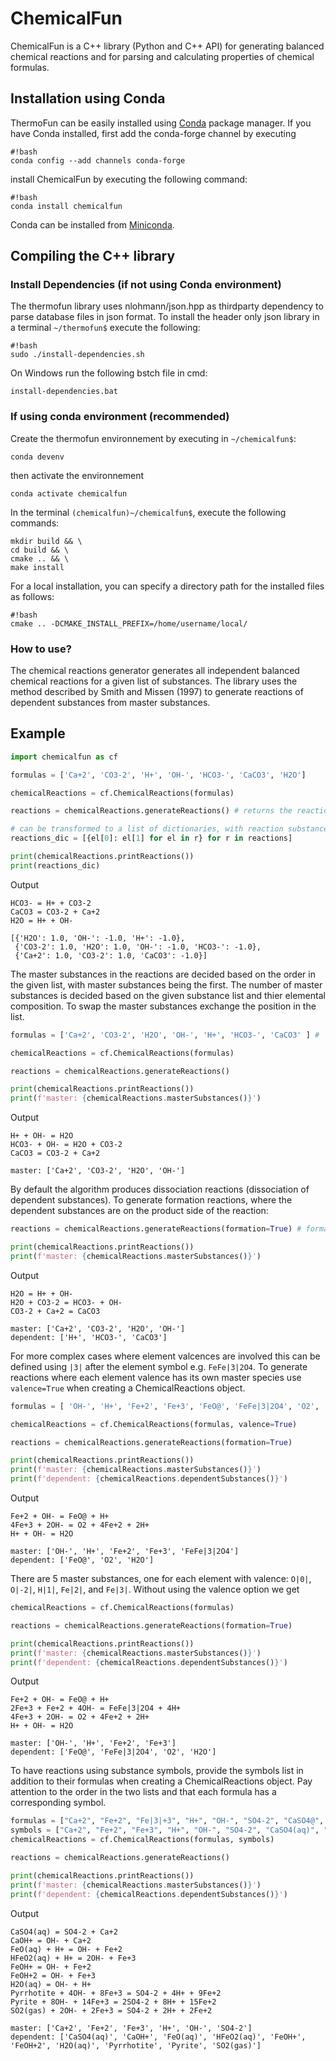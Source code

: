 # ChemicalFun

ChemicalFun is a C++ library (Python and C++ API) for generating balanced chemical reactions and for parsing and calculating properties of chemical formulas.

## Installation using Conda

ThermoFun can be easily installed using [Conda](https://conda.io/docs/) package manager. If you have Conda installed, first add the conda-forge channel by executing 

```
#!bash
conda config --add channels conda-forge
```

install ChemicalFun by executing the following command:

```
#!bash
conda install chemicalfun
```

Conda can be installed from [Miniconda](https://conda.io/miniconda.html).

## Compiling the C++ library

### Install Dependencies (if not using Conda environment)

The thermofun library uses nlohmann/json.hpp as thirdparty dependency to parse database files in json format. To install the header only json library in a terminal ```~/thermofun$``` execute the following: 

```
#!bash
sudo ./install-dependencies.sh
```

On Windows run the following bstch file in cmd:

```
install-dependencies.bat
```

### If using conda environment (recommended)

Create the thermofun environnement by executing in ```~/chemicalfun$```:

```
conda devenv
```

then activate the environnement

```
conda activate chemicalfun
```

In the terminal ```(chemicalfun)~/chemicalfun$```, execute the following commands:

```
mkdir build && \
cd build && \
cmake .. && \
make install
``` 

For a local installation, you can specify a directory path for the installed files as follows:

```
#!bash
cmake .. -DCMAKE_INSTALL_PREFIX=/home/username/local/
```

### How to use?

The chemical reactions generator generates all independent balanced chemical reactions for a given list of substances. The library uses the method described by Smith and Missen (1997) to generate reactions of dependent substances from master substances. 

## Example

```python
import chemicalfun as cf

formulas = ['Ca+2', 'CO3-2', 'H+', 'OH-', 'HCO3-', 'CaCO3', 'H2O']

chemicalReactions = cf.ChemicalReactions(formulas)

reactions = chemicalReactions.generateReactions() # returns the reactions list as a list of tuples ('substance', coefficient)

# can be transformed to a list of dictionaries, with reaction substances as keys and the reaction coefficients as values
reactions_dic = [{el[0]: el[1] for el in r} for r in reactions] 

print(chemicalReactions.printReactions())
print(reactions_dic)
```

Output
```
HCO3- = H+ + CO3-2
CaCO3 = CO3-2 + Ca+2
H2O = H+ + OH-

[{'H2O': 1.0, 'OH-': -1.0, 'H+': -1.0},
 {'CO3-2': 1.0, 'H2O': 1.0, 'OH-': -1.0, 'HCO3-': -1.0},
 {'Ca+2': 1.0, 'CO3-2': 1.0, 'CaCO3': -1.0}]
```

The master substances in the reactions are decided based on the order in the given list, with master substances being the first. The number of master substances is decided based on the given substance list and thier elemental composition. To swap the master substances exchange the position in the list. 

```python
formulas = ['Ca+2', 'CO3-2', 'H2O', 'OH-', 'H+', 'HCO3-', 'CaCO3' ] # 'H2O' and 'OH-' are in front of 'H+' and will be set as master 

chemicalReactions = cf.ChemicalReactions(formulas)

reactions = chemicalReactions.generateReactions() 

print(chemicalReactions.printReactions())
print(f'master: {chemicalReactions.masterSubstances()}')
```

Output
```
H+ + OH- = H2O
HCO3- + OH- = H2O + CO3-2
CaCO3 = CO3-2 + Ca+2

master: ['Ca+2', 'CO3-2', 'H2O', 'OH-']
```

By default the algorithm produces dissociation reactions (dissociation of dependent substances). To generate formation reactions, where the dependent substances are on the product side of the reaction: 

```python
reactions = chemicalReactions.generateReactions(formation=True) # formation=True to generate formation reactions

print(chemicalReactions.printReactions())
print(f'master: {chemicalReactions.masterSubstances()}')
```

Output
```
H2O = H+ + OH-
H2O + CO3-2 = HCO3- + OH-
CO3-2 + Ca+2 = CaCO3

master: ['Ca+2', 'CO3-2', 'H2O', 'OH-']
dependent: ['H+', 'HCO3-', 'CaCO3']
```

For more complex cases where element valcences are involved this can be defined using `|3|` after the element symbol e.g. `FeFe|3|2O4`. To generate reactions where each element valence has its own master species use `valence=True` when creating a ChemicalReactions object. 

```python
formulas = [ 'OH-', 'H+', 'Fe+2', 'Fe+3', 'FeO@', 'FeFe|3|2O4', 'O2', 'H2O'] 

chemicalReactions = cf.ChemicalReactions(formulas, valence=True)

reactions = chemicalReactions.generateReactions(formation=True) 

print(chemicalReactions.printReactions())
print(f'master: {chemicalReactions.masterSubstances()}')
print(f'dependent: {chemicalReactions.dependentSubstances()}')
```

Output
```
Fe+2 + OH- = FeO@ + H+
4Fe+3 + 2OH- = O2 + 4Fe+2 + 2H+
H+ + OH- = H2O

master: ['OH-', 'H+', 'Fe+2', 'Fe+3', 'FeFe|3|2O4']
dependent: ['FeO@', 'O2', 'H2O']
```

There are 5 master substances, one for each element with valence: `O|0|`, `O|-2|`, `H|1|`, `Fe|2|`, and `Fe|3|`. Without using the valence option we get

```python
chemicalReactions = cf.ChemicalReactions(formulas)

reactions = chemicalReactions.generateReactions(formation=True) 

print(chemicalReactions.printReactions())
print(f'master: {chemicalReactions.masterSubstances()}')
print(f'dependent: {chemicalReactions.dependentSubstances()}')
```

Output
```
Fe+2 + OH- = FeO@ + H+
2Fe+3 + Fe+2 + 4OH- = FeFe|3|2O4 + 4H+
4Fe+3 + 2OH- = O2 + 4Fe+2 + 2H+
H+ + OH- = H2O

master: ['OH-', 'H+', 'Fe+2', 'Fe+3']
dependent: ['FeO@', 'FeFe|3|2O4', 'O2', 'H2O']
```

To have reactions using substance symbols, provide the symbols list in addition to their formulas when creating a ChemicalReactions object. Pay attention to the order in the two lists and that each formula has a corresponding symbol. 

```python
formulas = ["Ca+2", "Fe+2", "Fe|3|+3", "H+", "OH-", "SO4-2", "CaSO4@", "CaOH+", "FeO@", "HFe|3|O2@", "FeOH+", "Fe|3|OH+2", "H2O@",  "FeS|-2|", "FeS|0|S|-2|", "S|4|O2"]
symbols = ["Ca+2", "Fe+2", "Fe+3", "H+", "OH-", "SO4-2", "CaSO4(aq)", "CaOH+", "FeO(aq)", "HFeO2(aq)", "FeOH+", "FeOH+2", "H2O(aq)",  "Pyrrhotite", "Pyrite", "SO2(gas)"]
chemicalReactions = cf.ChemicalReactions(formulas, symbols)

reactions = chemicalReactions.generateReactions() 

print(chemicalReactions.printReactions())
print(f'master: {chemicalReactions.masterSubstances()}')
print(f'dependent: {chemicalReactions.dependentSubstances()}')
```

Output
```
CaSO4(aq) = SO4-2 + Ca+2
CaOH+ = OH- + Ca+2
FeO(aq) + H+ = OH- + Fe+2
HFeO2(aq) + H+ = 2OH- + Fe+3
FeOH+ = OH- + Fe+2
FeOH+2 = OH- + Fe+3
H2O(aq) = OH- + H+
Pyrrhotite + 4OH- + 8Fe+3 = SO4-2 + 4H+ + 9Fe+2
Pyrite + 8OH- + 14Fe+3 = 2SO4-2 + 8H+ + 15Fe+2
SO2(gas) + 2OH- + 2Fe+3 = SO4-2 + 2H+ + 2Fe+2

master: ['Ca+2', 'Fe+2', 'Fe+3', 'H+', 'OH-', 'SO4-2']
dependent: ['CaSO4(aq)', 'CaOH+', 'FeO(aq)', 'HFeO2(aq)', 'FeOH+', 'FeOH+2', 'H2O(aq)', 'Pyrrhotite', 'Pyrite', 'SO2(gas)']
```






